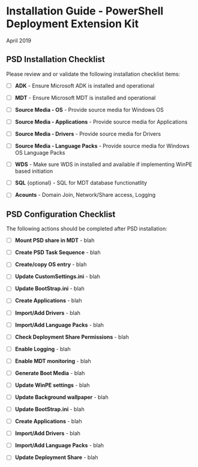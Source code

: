 # Installation Guide - PowerShell Deployment Extension Kit
April 2019

## PSD Installation Checklist
Please review and or validate the following installation checklist items:

* [ ] **ADK** - Ensure Microsoft ADK is installed and operational

* [ ] **MDT** - Ensure Microsoft MDT is installed and operational

* [ ] **Source Media - OS** - Provide source media for Windows OS

* [ ] **Source Media - Applications** - Provide source media for Applications

* [ ] **Source Media - Drivers** - Provide source media for Drivers

* [ ] **Source Media - Language Packs** - Provide source media for Windows OS Language Packs

* [ ] **WDS** - Make sure WDS in installed and available if implementing WinPE based initiation

* [ ] **SQL** {optional} - SQL for MDT database functionatlity 

* [ ] **Acounts** - Domain Join, Network/Share access, Logging


## PSD Configuration Checklist
The following actions should be completed after PSD installation:

* [ ] **Mount PSD share in MDT** - blah

* [ ] **Create PSD Task Sequence** - blah

* [ ] **Create/copy OS entry** - blah

* [ ] **Update CustomSettings.ini** - blah

* [ ] **Update BootStrap.ini** - blah

* [ ] **Create Applications** - blah

* [ ] **Import/Add Drivers** - blah

* [ ] **Import/Add Language Packs** - blah

* [ ] **Check Deployment Share Permissions** - blah

* [ ] **Enable Logging** - blah

* [ ] **Enable MDT monitoring** - blah

* [ ] **Generate Boot Media** - blah

* [ ] **Update WinPE settings** - blah

* [ ] **Update Background wallpaper** - blah

* [ ] **Update BootStrap.ini** - blah

* [ ] **Create Applications** - blah

* [ ] **Import/Add Drivers** - blah

* [ ] **Import/Add Language Packs** - blah

* [ ] **Update Deployment Share** - blah